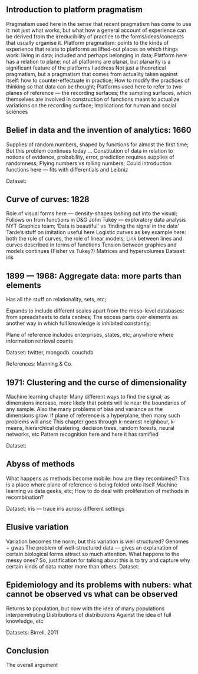 

## Introduction to platform pragmatism

Pragmatism used here in the sense that recent pragmatism has come to use it: not just what works, but what how a general account of experience can be derived from the irreducibility of practice to the forms/ideas/concepts that usually organise it. 
Platform pragmatism: points to the kinds of experience that relate to platforms as lifted-out places on which things work: living in data; included and perhaps belonging in data;
Platform here has a relation to plane: not all platforms are planar, but planarity is a significant feature of the platforms I address
Not just a theoretical pragmatism, but a pragmatism that comes from actuality taken against itself: how to counter-effectuate in practice;
How to modify the practices of thinking so that data can be thought; 
Platforms used here to refer to two planes of reference — the recording surfaces; the sampling surfaces, which themselves are involved in construction of functions meant to actualize variations on the recording surface;
Implications for human and social sciences




## Belief in data and the invention of analytics: 1660

Supplies of random numbers, shaped by functions for almost the first time; But this problem continues today … 
Constitution of data in relation to notions of evidence, probability, error, prediction requires supplies of randomness; 
Plying numbers vs rolling numbers;
Could introduction functions here  — fits with differentials and Leibniz

Dataset: 

## Curve of curves: 1828

Role of visual forms here — density-shapes lashing out into the visual; 
Follows on from functions in D&G
John Tukey — exploratory data analysis
NYT Graphics team;
‘Data is beautiful’ vs ‘finding the signal in the data’
Tarde’s stuff on imitation useful here
Logistic curves as key example here: both the role of curves, the role of linear models;
Link between lines and curves described in terms of functions
Tension between graphics and models continues (Fisher vs Tukey?)
Matrices and hypervolumes
Dataset: iris

## 1899 — 1968: Aggregate data: more parts than elements

Has all the stuff on relationality, sets, etc; 

Expands to include different scales apart from the meso-level databases: from spreadsheets to data centres; 
The excess parts over elements as another way in which full knowledge is inhibited constantly;

Plane of reference includes enterprises, states, etc; anywhere where information retrieval counts

Dataset: twitter, mongodb. couchdb

References: Manning & Co.

## 1971: Clustering and the curse of dimensionality

Machine learning chapter
Many different ways to find the signal; as dimensions increase, more likely that points will lie near the boundaries of any sample. Also the many problems of bias and variance as the dimensions grow.
If plane of reference is a hyperplane, then many such problems will arise
This chapter goes through k-nearest neighbour, k-means, hierarchical clustering, decision trees, random forests, neural networks, etc
Pattern recognition here and here it has ramified

Dataset:

## Abyss of methods

What happens as methods become mobile: how are they recombined? 
This is a place where plane of reference is being folded onto itself
Machine learning vs data geeks, etc;
How to do deal with proliferation of methods in recombination? 

Dataset: iris — trace iris across different settings

## Elusive variation

Variation becomes the norm; but this variation is well structured?
Genomes + gwas
The problem of well-structured data — gives an explanation of certain biological forms attract so much attention. What happens to the messy ones?
So, justification for talking about this is to try and capture why certain kinds of data matter more than others. 
Dataset: 


## Epidemiology and its problems with nubers: what cannot be observed vs what can be observed

Returns to population, but now with the idea of many populations interpenetrating
Distributions of distributions
Against the idea of full knowledge, etc

Datasets: Birrell, 2011

## Conclusion
The overall argument



